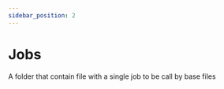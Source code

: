 ```yaml
---
sidebar_position: 2
---
```

# Jobs

A folder that contain file with a single job to be call by base files